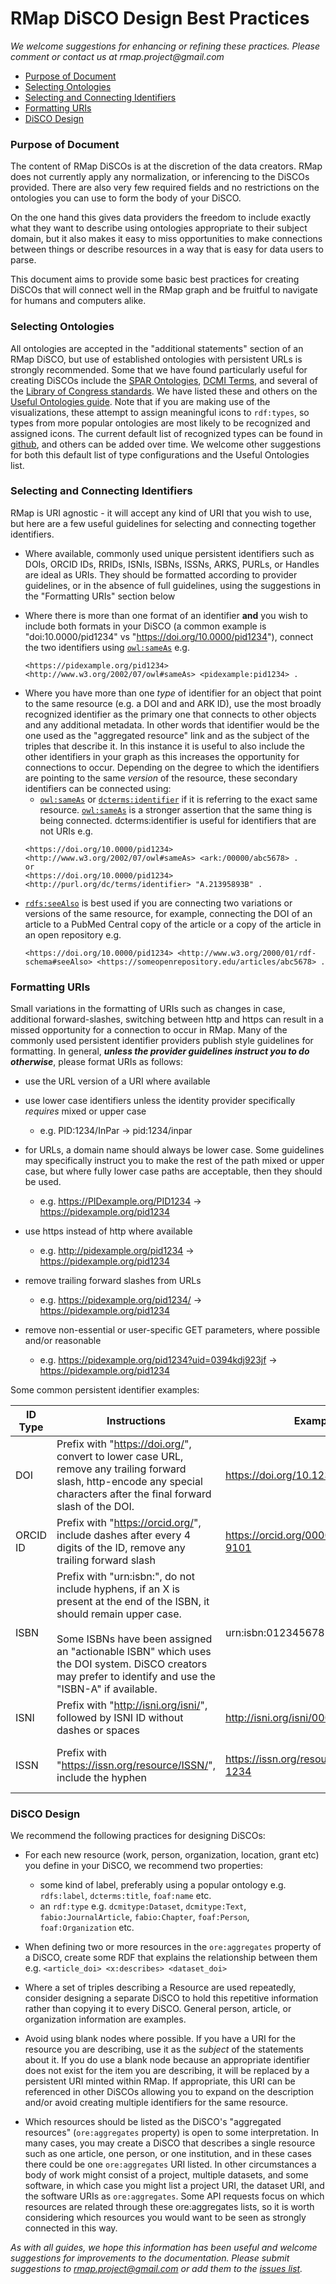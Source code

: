 # RMap DiSCO Design Best Practices

_We welcome suggestions for enhancing or refining these practices. Please comment or contact us at rmap.project@gmail.com_

* [Purpose of Document](#purpose-of-document)
* [Selecting Ontologies](#selecting-ontologies)
* [Selecting and Connecting Identifiers](#selecting-and-connecting-identifiers)
* [Formatting URIs](#formatting-uris)
* [DiSCO Design](#disco-design)

### Purpose of Document

The content of RMap DiSCOs is at the discretion of the data creators. RMap does not currently apply any normalization, or inferencing to the DiSCOs provided. There are also very few required fields and no restrictions on the ontologies you can use to form the body of your DiSCO.

On the one hand this gives data providers the freedom to include exactly what they want to describe using ontologies appropriate to their subject domain, but it also makes it easy to miss opportunities to make connections between things or describe resources in a way that is easy for data users to parse.

This document aims to provide some basic best practices for creating DiSCOs that will connect well in the RMap graph and be fruitful to navigate for humans and computers alike.

### Selecting Ontologies

All ontologies are accepted in the "additional statements" section of an RMap DiSCO, but use of established ontologies with persistent URLs is strongly recommended. Some that we have found particularly useful for creating DiSCOs include the  [SPAR Ontologies](http://www.sparontologies.net/), [DCMI Terms](http://dublincore.org/documents/dcmi-terms/), and several of the [Library of Congress standards](https://www.loc.gov/librarians/standards). We have listed these and others on the [Useful Ontologies guide](useful-ontologies.md). Note that if you are making use of the visualizations, these attempt to assign meaningful icons to `rdf:types`, so types from more popular ontologies are most likely to be recognized and assigned icons. The current default list of recognized types can be found in  [github](https://github.com/rmap-project/rmap/blob/master/webapp/src/main/resources/typemappings.properties), and others can be added over time. We welcome other suggestions for both this default list of type configurations and the Useful Ontologies list.

### Selecting and Connecting Identifiers

RMap is URI agnostic - it will accept any kind of URI that you wish to use, but here are a few useful guidelines for selecting and connecting together identifiers.

*   Where available, commonly used unique persistent identifiers such as DOIs, ORCID IDs, RRIDs, ISNIs, ISBNs, ISSNs, ARKS, PURLs, or Handles are ideal as URIs. They should be formatted according to provider guidelines, or in the absence of full guidelines, using the suggestions in the "Formatting URIs" section below
-   Where there is more than one format of an identifier  **and** you wish to include both formats in your DiSCO (a common example is "doi:10.0000/pid1234" vs "https://doi.org/10.0000/pid1234"), connect the two identifiers using [`owl:sameAs`](https://www.w3.org/TR/owl-ref/#sameAs-def)  e.g. 
	```
	<https://pidexample.org/pid1234> <http://www.w3.org/2002/07/owl#sameAs> <pidexample:pid1234> .
	```
*   Where you have more than one  _type_  of identifier for an object that point to the same resource (e.g. a DOI and and ARK ID), use the most broadly recognized identifier as the primary one that connects to other objects and any additional metadata. In other words that identifier would be the one used as the "aggregated resource" link and as the subject of the triples that describe it. In this instance it is useful to also include the other identifiers in your graph as this increases the opportunity for connections to occur. Depending on the degree to which the identifiers are pointing to the same  _version_  of the resource, these secondary identifiers can be connected using:
    -   [`owl:sameAs`](https://www.w3.org/TR/owl-ref/#sameAs-def) or [`dcterms:identifier`](http://dublincore.org/documents/dcmi-terms/#terms-identifier) if it is referring to the exact same resource. [`owl:sameAs`](https://www.w3.org/TR/owl-ref/#sameAs-def) is a stronger assertion that the same thing is being connected. dcterms:identifier is useful for identifiers that are not URIs e.g.
	```
	<https://doi.org/10.0000/pid1234> <http://www.w3.org/2002/07/owl#sameAs> <ark:/00000/abc5678> .  
	or
	<https://doi.org/10.0000/pid1234> <http://purl.org/dc/terms/identifier> "A.21395893B" .
	```            
*   [`rdfs:seeAlso`](https://www.w3.org/TR/rdf-schema/#ch_seealso) is best used if you are connecting two variations or versions of the same resource, for example, connecting the DOI of an article to a PubMed Central copy of the article or a copy of the article in an open repository e.g. 
	```
	<https://doi.org/10.0000/pid1234> <http://www.w3.org/2000/01/rdf-schema#seeAlso> <https://someopenrepository.edu/articles/abc5678> .
	```            

### Formatting URIs

Small variations in the formatting of URIs such as changes in case, additional forward-slashes, switching between http and https can result in a missed opportunity for a connection to occur in RMap. Many of the commonly used persistent identifier providers publish style guidelines for formatting. In general,  **_unless the provider guidelines instruct you to do otherwise_**, please format URIs as follows:

*   use the URL version of a URI where available
*   use lower case identifiers unless the identity provider specifically  _requires_  mixed or upper case
    *   e.g. PID:1234/InPar → pid:1234/inpar
*   for URLs, a domain name should always be lower case. Some guidelines may specifically instruct you to make the rest of the path mixed or upper case, but where fully lower case paths are acceptable, then they should be used.
    *   e.g. https://PIDexample.org/PID1234 → https://pidexample.org/pid1234
        
*   use https instead of http where available
    
    *   e.g. http://pidexample.org/pid1234 → https://pidexample.org/pid1234
        
*   remove trailing forward slashes from URLs
    *   e.g. https://pidexample.org/pid1234/ → https://pidexample.org/pid1234 
        
*  remove non-essential or user-specific GET parameters, where possible and/or reasonable
    *   e.g. https://pidexample.org/pid1234?uid=0394kdj923jf → https://pidexample.org/pid1234
   

Some common persistent identifier examples:

| ID Type | Instructions | Example | Link |
|------|------|-------|------|
| DOI | Prefix with "https://doi.org/", convert to lower case URL, remove any trailing forward slash, http-encode any special characters after the final forward slash of the DOI. | https://doi.org/10.1234/abc123 | [DOI guidelines](https://www.crossref.org/display-guidelines/) |
| ORCID ID | Prefix with "https://orcid.org/", include dashes after every 4 digits of the ID, remove any trailing forward slash | https://orcid.org/0000-1234-5678-9101 | [ORCID ID guidelines](https://support.orcid.org/knowledgebase/articles/116780-structure-of-the-orcid-identifier) |
| ISBN | Prefix with "urn:isbn:", do not include hyphens, if an X is present at the end of the ISBN, it should remain upper case. <br><br>Some ISBNs have been assigned an "actionable ISBN" which uses the DOI system. DiSCO creators may prefer to identify and use the "ISBN-A" if available. | urn:isbn:0123456789 | [ISBN as URN](https://www.iana.org/assignments/urn-formal/isbn);<br>[ISBN-A factsheet](http://www.doi.org/factsheets/ISBN-A.html)|
| ISNI  | Prefix with "http://isni.org/isni/", followed by ISNI ID without dashes or spaces | http://isni.org/isni/00000123456789 | [ISNI guidelines](http://www.isni.org/how-isni-works#HowItWorks_LinkedData) |
| ISSN | Prefix with "https://issn.org/resource/ISSN/", include the hyphen | https://issn.org/resource/ISSN/1234-1234 | [ISSN linked data guide](http://www.issn.org/wp-content/uploads/2017/12/ISSN-LinkedDataApplicationProfile-v0_9.pdf) |

### DiSCO Design

We recommend the following practices for designing DiSCOs:

*   For each new resource (work, person, organization, location, grant etc) you define in your DiSCO, we recommend two properties:
    *   some kind of label, preferably using a popular ontology e.g. `rdfs:label`, `dcterms:title`, `foaf:name` etc.
    *   an `rdf:type` e.g. `dcmitype:Dataset`, `dcmitype:Text`, `fabio:JournalArticle`, `fabio:Chapter`, `foaf:Person`, `foaf:Organization` etc.

*   When defining two or more resources in the `ore:aggregates` property of a DiSCO, create some RDF that explains the relationship between them e.g. `<article_doi> <x:describes> <dataset_doi>`
*   Where a set of triples describing a Resource are used repeatedly, consider designing a separate DiSCO to hold this repetitive information rather than copying it to every DiSCO. General person, article, or organization information are examples.
*   Avoid using blank nodes where possible. If you have a URI for the resource you are describing, use it as the  _subject_  of the statements about it. If you do use a blank node because an appropriate identifier does not exist for the item you are describing, it will be replaced by a persistent URI minted within RMap. If appropriate, this URI can be referenced in other DiSCOs allowing you to expand on the description and/or avoid creating multiple identifiers for the same resource.
*   Which resources should be listed as the DiSCO's "aggregated resources" (`ore:aggregates` property) is open to some interpretation. In many cases, you may create a DiSCO that describes a single resource such as one article, one person, or one institution, and in these cases there could be one `ore:aggregates` URI listed. In other circumstances a body of work might consist of a project, multiple datasets, and some software, in which case you might list a project URI, the dataset URI, and the software URIs as `ore:aggregates`. Some API requests focus on which resources are related through these ore:aggregates lists, so it is worth considering which resources you would want to be seen as strongly connected in this way.


_As with all guides, we hope this information has been useful and welcome suggestions for improvements to the documentation. Please submit suggestions to rmap.project@gmail.com or add them to the [issues list](https://github.com/rmap-project/rmap-documentation/issues)._

